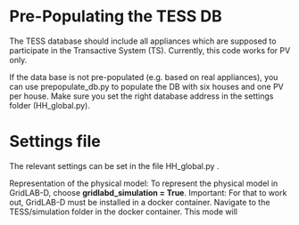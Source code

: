 # Pre-Populating the TESS DB

The TESS database should include all appliances which are supposed to participate in the Transactive System (TS). Currently, this code works for PV only.

If the data base is not pre-populated (e.g. based on real appliances), you can use prepopulate_db.py to populate the DB with six houses and one PV per house. Make sure you set the right database address in the settings folder (HH_global.py).

# Settings file

The relevant settings can be set in the file HH_global.py . 

Representation of the physical model: To represent the physical model in GridLAB-D, choose **gridlabd_simulation = True**. Important: For that to work out, GridLAB-D must be installed in a docker container. Navigate to the TESS/simulation folder in the docker container. This mode will 